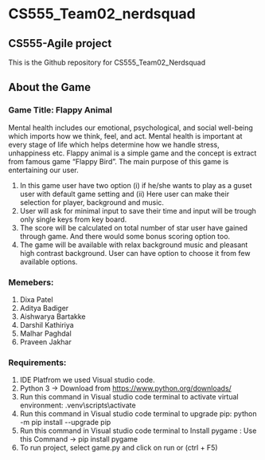 # CS555_Team02_nerdsquad
## CS555-Agile project 
This is the Github repository for CS555_Team02_Nerdsquad

## About the Game
### Game Title: Flappy Animal
Mental health includes our emotional, psychological, and social well-being which imports how we think, feel, and act. Mental health is important at every stage of life which helps determine how we handle stress, unhappiness etc.
Flappy animal is a simple game and the concept is extract from famous game “Flappy Bird”. The main purpose of this game is entertaining our user. 
1.	In this game user have two option (i) if he/she wants to play as a guset user with default game setting and (ii) Here user can make their selection for player, background and music.
2.	User will ask for minimal input to save their time and input will be trough only single keys from key board.
3.	The score will be calculated on total number of star user have gained through game. And there would some bonus scoring option too.
5.	The game will be available with relax background music and pleasant high contrast background. User can have option to choose it from few available options.


### Memebers:
1. Dixa Patel
2. Aditya Badiger
3. Aishwarya Bartakke
4. Darshil Kathiriya
5. Malhar Paghdal
6. Praveen Jakhar


### Requirements:
1. IDE Platfrom we used Visual studio code.
2. Python 3 -> Download from https://www.python.org/downloads/
3. Run this command in Visual studio code terminal to activate virtual environment: .venv\scripts\activate 
4. Run this command in Visual studio code terminal to upgrade pip: python -m pip install --upgrade pip
5. Run this command in Visual studio code terminal to Install pygame : Use this Command ->  pip install pygame
6. To run project, select game.py and click on run or (ctrl + F5)
